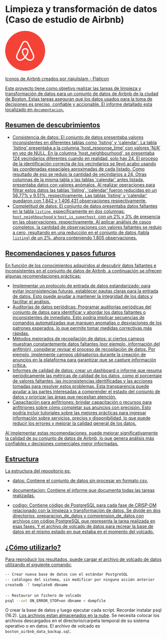 # Limpieza y transformación de datos (Caso de estudio de Airbnb)

![airbnb-logo](airbnb-logo.png)

<a href="https://www.flaticon.com/free-icons/airbnb" title="iconos de airbnb">Iconos de Airbnb creados por riajulislam - Flaticon

Este proyecto tiene como objetivo realizar las tareas de limpieza y transformación de datos para un conjunto de datos de Airbnb de la ciudad de Boston.  Estas tareas aseguran que los
datos usados para la toma de decisiones es preciso, confiable y accionable. El informe detallado esta localizado en `documentacion`.

## Resumen de descubrimientos

- Consistencia de datos: El conjunto de datos presentaba valores inconsistentes en diferentes tablas como 'listing' y 'calendar'. La tabla 'listing' presentaba a la columna 'host_response_time' con
valores 'N/A' en vez de NULL. En la columna 'host_neighbourhood', se presentaba 124 vecindarios diferentes cuando en realidad, solo hay 24. El proceso de la identificación correcta de los vecindarios
 se llevó acabo usando las coordenadas espaciales aproximadas de cada
listado. Como resultado de eso se redujo la cantidad de vecindarios a 24. Otras columnas de la misma tabla y las tablas 'calendar' antes listada, presentaba datos con valores anómalos. Al realizar
operaciones para filtrar estos datos las tablas 'listing', 'calendar' fueron reducidas en un 56.77% y 9.51%, respectivamente. Las tablas 'listing' y 'calendar' quedaron con 1,842 y 1,406,431 observaciones
respectivamente.
- Completitud de datos: El conjunto de datos  presentaba datos faltantes en la tabla `listing`, especificamente en dos columnas: `host_neighbourhood` y `host_is_superhost`, con un 2% y 3% de presencia
en las observaciones, respectivamente. Al aplicar análisis de casos completos, la cantidad de observaciones con valores faltantes se redujo a cero, resultando en una
reducción en el conjunto de datos (tabla  `listing`) de un 2%, ahora conteniendo 1,805 observaciones.

## Recomendaciones y pasos futuros

En función de los conocimientos adquiridos al descubrir datos faltantes e inconsistentes en el conjunto de datos de Airbnb, a continuación se ofrecen algunas recomendaciones prácticas:
- Implementar un protocolo de entrada de datos estandarizado: para evitar inconsistencias futuras, establecer pautas claras para la entrada de datos. Esto puede ayudar a mantener
 la integridad de los datos y facilitar el análisis.
- Auditorías de datos periódicas: Programar auditorías periódicas del conjunto de datos para identificar y abordar los datos faltantes o inconsistentes de inmediato. Esto podría
 implicar secuencias de comandos automatizadas que marquen anomalías o desviaciones de los patrones esperados, lo que permite tomar medidas correctivas más rápidas.
- Métodos mejorados de recopilación de datos: si ciertos campos muestran constantemente datos faltantes (por ejemplo, información del anfitrión), considerar revisar el proceso
 de recopilación de datos. Por ejemplo, implemente campos obligatorios durante la creación de anuncios en la plataforma para garantizar que se capture información crítica.
- Informes de calidad de datos: crear un dashboard o informe que resuma periódicamente las métricas de calidad de los datos, como el porcentaje de valores faltantes, las
 inconsistencias identificadas y las acciones tomadas para resolver estos problemas. Esta transparencia puede ayudar a las partes interesadas a comprender el estado
 del conjunto de datos y priorizar las áreas que necesitan atención.
- Capacitación para anfitriones: brindar capacitación o recursos para anfitriones sobre cómo completar sus anuncios con precisión. Esto podría incluir tutoriales sobre
 las mejores prácticas para ingresar información sobre servicios, precios y disponibilidad, lo que puede reducir los errores y mejorar la calidad general de los datos.

Al implementar estas recomendaciones, puede mejorar significativamente la calidad de su conjunto de datos de Airbnb, lo que genera análisis más confiables y decisiones comerciales mejor informadas.


## Estructura 

La estructura del repositorio es:

- datos: Contiene el conjunto de datos sin procesar en formato csv.

- documentacion: Contiene el informe que documenta todas las tareas realizadas.

- codigo: Contiene código de PostgreSQL para cada fase de CRISP-DM relacionado con la limpieza y transformación de datos. Se divide
en dos directorios, preparacion_de_datos y comprension_de_datos con archivos con código PostgreSQL que representa la tarea realizada en esas
fases. Y el archivo de volcado de datos para recrear la base de datos en el mismo estado en que estaba en el momento del volcado.
 

## ¿Cómo utilizarlo?

Para reproducir los resultados, puede cargar el archivo de volcado de datos utilizando el siguiente comando:

```bash
-- Crear nueva base de datos con el estándar PostgreSQL
-- catálogos del sistema, sin modificar por ninguna acción anterior
createdb -T template0 dbname

-- Restaurar un fichero de volcado
psql --set ON_ERROR_STOP=on dbname < dumpfile
```

O crear la base de datos y luego ejecutar cada script. Recordar instalar psql (16.2). [Los archivos estan almacenados en la nube](https://drive.google.com/drive/folders/16q4xgEGPM-RoK31yX8wkQwENX2kmSOQA?usp=sharing). Se
 necesita colocar los archivos descargados en el directorio/carpeta temporal de su sistema operativo o en datos. El archivo de volcado es `boston_airbnb_data_backup.sql`.